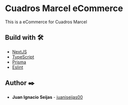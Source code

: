# Cuadros Marcel eCommerce

This is a eCommerce for Cuadros Marcel


## Build with 🛠️

- [NextJS](https://nextjs.org)
- [TypeScript](https://www.typescriptlang.org)
- [Prisma](https://www.prisma.io)
- [Eslint](https://eslint.org/docs/user-guide/getting-started)

## Author ✒️

- **Juan Ignacio Seijas** - [juaniseijas00](https://github.com/juaniseijas00)


